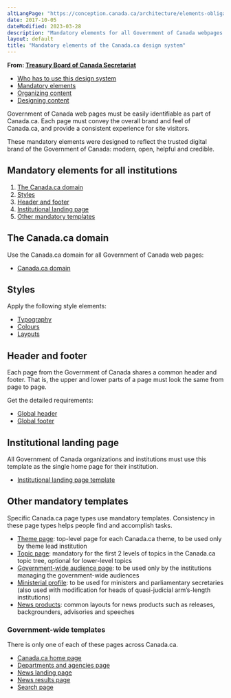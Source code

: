 ```yaml
---
altLangPage: "https://conception.canada.ca/architecture/elements-obligatoires.html"
date: 2017-10-05
dateModified: 2023-03-28
description: "Mandatory elements for all Government of Canada webpages."
layout: default
title: "Mandatory elements of the Canada.ca design system"
---
```

<p class="gc-byline"><strong>From: <a href="https://www.canada.ca/en/treasury-board-secretariat.html">Treasury Board of Canada Secretariat</a></strong></p>
<div class="mrgn-tp-md mrgn-bttm-sm brdr-bttm">
  <div class="row  mrgn-bttm-sm">
    <ul class="toc lst-spcd col-md-12">
      <li class="col-md-4"><a href="usage-canadaca-design.html" class="list-group-item">Who has to use this design system</a> </li>
      <li class="col-md-4"><a href="mandatory-elements.html" class="list-group-item">Mandatory elements</a> </li>
      <li class="col-md-4"><a href="organizing-content.html" class="list-group-item">Organizing content</a> </li>
      <li class="col-md-4"><a href="templates.html" class="list-group-item cust-active active">Designing content</a> </li>
    </ul>
  </div>
</div>
<p>Government of Canada web pages must be easily identifiable as part of Canada.ca. Each page must convey the overall brand and feel of Canada.ca, and provide a consistent experience for site visitors. </p>
<p>These mandatory elements were designed to reflect the trusted digital brand of the Government of Canada: modern, open, helpful and credible.</p>
<h2>Mandatory elements for all institutions</h2>
<ol>
  <li><a href="#domain">The Canada.ca domain</a></li>
  <li><a href="#styles">Styles</a></li>
  <li><a href="#header-footer">Header and footer</a> </li>
  <li><a href="#inst_home">Institutional landing page</a> </li>
  <li><a href="#mandatory">Other mandatory templates</a></li>
</ol>
<h2 id="domain">The Canada.ca domain</h2>
<p>Use the Canada.ca domain for all Government of Canada web pages:</p>
<ul>
  <li><a href="https://design.canada.ca/common-design-patterns/canada-dot-ca.html">Canada.ca domain</a></li>
</ul>
<h2 id="styles">Styles</h2>
<p>Apply the following style elements:</p>
<ul>
  <li><a href="https://design.canada.ca/styles/typography.html">Typography</a></li>
  <li><a href="https://design.canada.ca/styles/colours.html">Colours</a></li>
  <li><a href="https://design.canada.ca/styles/layouts.html">Layouts</a></li>
</ul>
<h2 id="header-footer">Header and footer</h2>
<p>Each page from the Government of Canada shares a common header and footer. That is, the upper and lower parts of a page must look the same from page to page.</p>
<p>Get the detailed requirements:</p>
<ul>
  <li><a href="https://design.canada.ca/common-design-patterns/global-header.html">Global header</a></li>
  <li><a href="https://design.canada.ca/common-design-patterns/site-footer.html">Global footer</a></li>
</ul>
<h2 id="inst_home">Institutional landing page</h2>
<p>All Government of Canada organizations and institutions must use this template as the single home page for their institution.</p>
<ul>
  <li><a href="https://design.canada.ca/mandatory-templates/institutional-profile-pages.html">Institutional landing page template</a></li>
</ul>
<h2 id="mandatory">Other mandatory templates</h2>
<p>Specific Canada.ca page types use mandatory templates. Consistency in these page types helps people find and accomplish tasks. </p>
<ul>
  <li><a href="https://design.canada.ca/mandatory-templates/theme-topic.html">Theme page</a>: top-level page for each Canada.ca theme, to be used only by theme lead institution</li>
  <li><a href="https://design.canada.ca/mandatory-templates/theme-topic.html">Topic page</a>: mandatory for the first 2 levels of topics in the Canada.ca topic tree, optional for lower-level topics</li>
  <li><a href="https://design.canada.ca/mandatory-templates/audience-pages.html">Government-wide audience page</a>: to be used only by the institutions managing the government-wide audiences</li>
  <li><a href="https://design.canada.ca/mandatory-templates/ministerial-profile-pages.html">Ministerial profile</a>: to be used for ministers and parliamentary secretaries (also used with modification for heads of quasi-judicial arm’s-length institutions)</li>
  <li><a href="https://design.canada.ca/mandatory-templates/news-pages.html#product">News products</a>: common layouts for news products such as releases, backgrounders, advisories and speeches</li>
</ul>
<h3 id="gc-wide">Government-wide templates</h3>
<p>There is only one of each of these pages across Canada.ca.</p>
<ul>
  <li><a href="https://design.canada.ca/mandatory-templates/home-page.html">Canada.ca home page</a></li>
  <li><a href="https://design.canada.ca/mandatory-templates/department-agencies-page.html">Departments and agencies page</a></li>
  <li><a href="https://design.canada.ca/mandatory-templates/news-pages.html#landing">News landing page</a></li>
  <li><a href="https://design.canada.ca/mandatory-templates/news-pages.html#results">News results page</a></li>
  <li><a href="https://design.canada.ca/mandatory-templates/search-page.html">Search page</a></li>
</ul>
